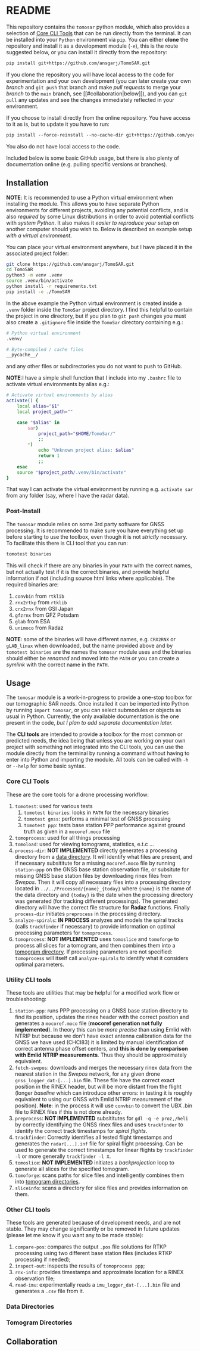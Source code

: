 # README
This repository contains the `tomosar` python module, which also provides a selection of [Core CLI Tools](#Core%20CLI%20Tools) that can be run directly from the terminal. It can be installed into your  `Python` environment via `pip`.  You can either **clone** the repository and install it as a development module (`-e`), this is the route suggested below, or you can install it directly from the repository:
```sh
pip install git+https://github.com/ansgarj/TomoSAR.git
```

If you clone the repository you will have local access to the code for experimentation and your own development (you can later create your own _branch_ and `git push` that branch and make _pull requests_ to merge your _branch_ to the `main` branch, see [[#collaboration|below]]), and you can `git pull` any updates and see the changes immediately reflected in your environment.

If you choose to install directly from the online repository. You have access to it as is, but to update it you have to run:
```sh
pip install --force-reinstall --no-cache-dir git+https://github.com/yourusername/TomoSAR.git
```
You also do not have local access to the code.

Included below is some basic GitHub usage, but there is also plenty of documentation online (e.g. pulling specific versions or branches).

## Installation
**NOTE**: It is recommended to use a Python virtual environment when installing the module. This allows you to have separate Python environments for different projects, avoiding any potential conflicts, and is also _required_ by some Linux distributions in order to avoid potential conflicts with _system Python_. It also makes it _easier to reproduce your setup_ on another computer should you wish to. Below is described an example setup _with a virtual environment_.

You can place your virtual environment anywhere, but I have placed it in the associated project folder:
```sh
git clone https://github.com/ansgarj/TomoSAR.git
cd TomoSAR
python3 -m venv .venv
source .venv/bin/activate
python install -r requirements.txt
pip install -e ./TomoSAR
```

In the above example the Python virtual environment is created inside a `.venv` folder inside the `TomoSar` project directory. I find this helpful to contain the project in one directory, but if you plan to `git push` changes you must also create a `.gitignore` file inside the `TomoSar` directory containing e.g.:
```sh
# Python virtual environment
.venv/

# Byte-compiled / cache files
__pycache__/
```
and any other files or subdirectories you do not want to push to GitHub. 

**NOTE**:I have a simple shell function that I include into my `.bashrc` file to activate virtual environments by alias e.g.:
```sh
# Activate virtual environments by alias
activate() {
    local alias="$1"
    local project_path=""

    case "$alias" in 
        sar)
            project_path="$HOME/TomoSar/"
            ;;
        *)
            echo "Unknown project alias: $alias"
            return 1
            ;;
    esac
    source "$project_path/.venv/bin/activate"
}
```
That way I can activate the virtual environment by running e.g. `activate sar` from any folder (say, where I have the radar data). 

### Post-Install
The `tomosar` module relies on some 3rd party software for GNSS processing. It is recommended to make sure you have everything set up before starting to use the toolbox, even though it is not _strictly_ necessary. To facilitate this there is CLI tool that you can run:
```sh
tomotest binaries
```
This will check if there are any binaries in your `PATH` with the correct names, but not actually test if it is the correct binaries, and provide helpful information if not (including source html links where applicable). The required binaries are:
1. `convbin` from `rtklib`
2. `rnx2rtkp` from `rtklib`
3. `crx2rnx` from GSI Japan
4. `gfzrnx` from GFZ Potsdam
5. `glab` from ESA
6. `unimoco` from Radaz

**NOTE**: some of the binaries will have different names, e.g. `CRX2RNX` or `gLAB_linux` when downloaded, but the name provided above and by `tomotest binaries` are the names the `tomosar` module uses and the binaries should either be _renamed_ and moved into the `PATH` _or_ you can create a _symlink_ with the correct name in the `PATH`. 
## Usage
The `tomosar` module is a work-in-progress to provide a one-stop toolbox for our tomographic SAR needs. Once installed it can be imported into Python by running `import tomosar`, or you can select submodules or objects as usual  in Python. Currently, the only available documentation is the one present in the code, _but I plan to add separate documentation later._

The **CLI tools** are intended to provide a toolbox for the most common or predicted needs, the idea being that unless you are working on your own project with something not integrated into the CLI tools, you can use the module directly from the terminal by running a command without having to enter into Python and importing the module.  All tools can be called with `-h` or `--help` for some basic syntax. 

### Core CLI Tools
These are the core tools for a drone processing workflow:
1. `tomotest`: used for various tests
	1. `tomotest binaries`: looks in `PATH` for the necessary binaries
	2. `tomotest gnss`: performs a minimal test of GNSS processing
	3. `tomotest ppp`: tests base station PPP performance against ground truth as given in a `mocoref.moco` file
2. `tomoprocess`: used for all things processing
3. `tomoload`: used for viewing tomograms, statistics, e.t.c
...
4. `process-dir`: **NOT IMPLEMENTED** directly generates a processing directory from a [data directory](#data-directories). It will identify what files are present, and if necessary subsititute for a missing `mocoref.moco` file by running `station-ppp` on the GNSS base station observation file, or subsitute for missing GNSS base station files by downloading rinex files from _Swepos_. Then it will copy all necessary files into a processing directory located in `../../Processed/{name}_{today}` where `{name}` is the name of the data directory and `{today}` is the date when the processing directory was generated (for tracking different processings). The generated directory will have the correct file structure for **Radaz** functions. Finally `process-dir` initiates `preprocess` in the processing directory.
5. `analyze-spirals`: **IN PROCESS** analyzes and models the spiral tracks (calls `trackfinder` if necessary) to provide information on optimal processing parameters for `tomoprocess`. 
6. `tomoprocess`: **NOT IMPLEMENTED** uses `tomoslice` and `tomoforge` to process all slices for a tomogram, and then combines them into a [tomogram directory](#tomogram-directories). If processing parameters are not specified: `tomoprocess` will itself call `analyze-spirals` to identify what it considers optimal parameters.

### Utility CLI tools
These tools are utilities that may be helpful for a modified work flow or troubleshooting:
1. `station-ppp`: runs PPP processing on a GNSS base station directory to find its position, updates the rinex header with the correct position and generates a `mocoref.moco` file (**mocoref generation not fully implemented**). In theory this can be _more precise_ than using Emlid with NTRIP but because we don't have exact antenna calibration data for the GNSS we have used (CHCI83) it is limited by manual identification of correct antenna phase offset centers, and **this is done by comparison with Emlid NTRIP measurements**. Thus they should be approximately equivalent.
2. `fetch-swepos`: downloads and merges the necessary rinex data from the nearest station in the  _Swepos_ network, for any given drone `gnss_logger_dat-[...].bin` file. These file have the correct exact position in the RINEX header, but will be more distant from the flight (longer _baseline_ which can introduce other errors: in testing it is roughly equivalent to using our GNSS with Emlid NTRIP measurement of the position). **Note**: in the process it will use `convbin` to convert the UBX .bin file to RINEX files if this is not done already.
3. `preprocess`: **NOT IMPLEMENTED** subsititutes for `gdl -q -e proz,/heli` by correctly identifying the GNSS rinex files and uses `trackfinder` to identify the correct track timestamps for _spiral flights_.
4. `trackfinder`: Correctly identifies all tested flight timestamps and generates the `radar[...].inf` file for spiral flight processing. Can be used to generate the correct timestamps for linear flights by `trackfinder -l` or more generally `trackfinder -l X`. 
5.  `tomoslice`: **NOT IMPLEMENTED** initiates a _backprojection_ loop to generate all slices for the specified tomogram.
6. `tomoforge`: scans paths for slice files and intelligently combines them into [tomogram directories](#tomogram-directories). 
7. `sliceinfo`: scans a directory for slice files and provides information on them.
### Other CLI tools
These tools are generated because of development needs, and are not stable. They may change significantly or be removed in future updates (please let me know if you want any to be made stable):
1. `compare-pos`: compares the output `.pos` file solutions for RTKP processing using two different base station files (includes RTKP processing if needed);
2. `inspect-out`: inspects the results of `tomoprocess ppp`;
3. `rnx-info`: provides timestamps and approximate location for a RINEX observation file;
4. `read-imu`: experimentally reads a `imu_logger_dat-[...].bin` file and generates a `.csv` file from it. 
### Data Directories

### Tomogram Directories
## Collaboration
